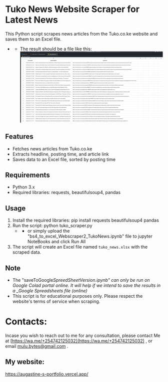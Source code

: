 # Tuko News Website Scraper for Latest News

This Python script scrapes news articles from the Tuko.co.ke website and saves them to an Excel file.

- - The result should be a file like this:
    ![Tuko News Scraper Output](tuko_news_screenshot.jpg)

## Features

- Fetches news articles from Tuko.co.ke
- Extracts headline, posting time, and article link
- Saves data to an Excel file, sorted by posting time

## Requirements

- Python 3.x
- Required libraries: requests, beautifulsoup4, pandas

## Usage

1. Install the required libraries: pip install requests beautifulsoup4 pandas
2. Run the script: python tuko_scraper.py
   - - or simply upload the "bs4_to_excel_Webscraper2_TukoNews.ipynb" file to jupyter NoteBooks and click Run All
3. The script will create an Excel file named `tuko_news.xlsx` with the scraped data.

## Note

- The "saveToGoogle*SpreedSheetVersion.ipynb" can only be run on Google Colad portal online. It will help if we intend to save the results in a \_Google Spreadsheets file (online)*
- This script is for educational purposes only. Please respect the website's terms of service when scraping.

# Contacts:

Incase you wish to reach out to me for any consultation, please contact Me at [https://wa.me/+254742125032](https://wa.me/+254742125032) , or email [mulu.bytes@gmail.com](mailto:mulu.bytes@gmail.com) .

## My website:

https://augastine-s-portfolio.vercel.app/
